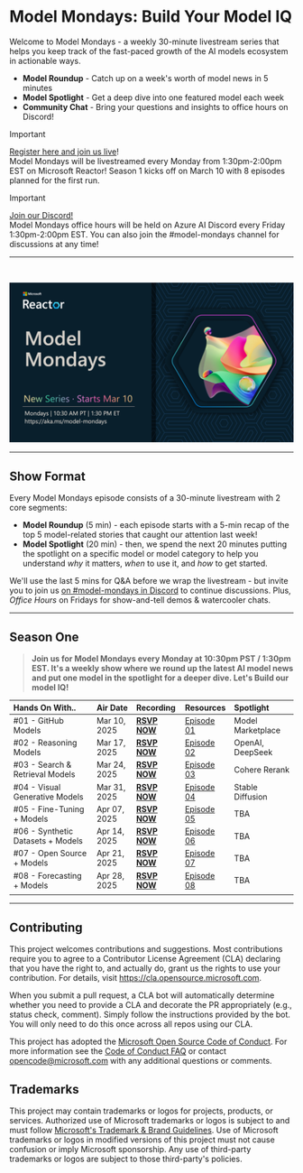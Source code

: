 
# Model Mondays: Build Your Model IQ

Welcome to Model Mondays - a weekly 30-minute livestream series that helps you keep track of the fast-paced growth of the AI models ecosystem in actionable ways.

- **Model Roundup** - Catch up on a week's worth of model news in 5 minutes
- **Model Spotlight** - Get a deep dive into one featured model each week
- **Community Chat** - Bring your questions and insights to office hours on Discord!

> [!IMPORTANT]  
> [Register here and join us live](https://aka.ms/model-mondays/RSVP)! <br/>
> Model Mondays will be livestreamed every Monday from 1:30pm-2:00pm EST on Microsoft Reactor! Season 1 kicks off on March 10 with 8 episodes planned for the first run. 

> [!IMPORTANT]  
> [Join our Discord!](https://aka.ms/model-mondays/discord) <br/>
> Model Mondays office hours will be held on Azure AI Discord every Friday 1:30pm-2:00pm EST. You can also join the #model-mondays channel for discussions at any time!

---

<br/>

![Banner](./img/model-mondays.png)

---

## Show Format

Every Model Mondays episode consists of a 30-minute livestream with 2 core segments:

- **Model Roundup** (5 min) - each episode starts with a 5-min recap of the top 5 model-related stories that caught our attention last week!
- **Model Spotlight** (20 min) - then, we spend the next 20 minutes putting the spotlight on a specific model or model category to help you understand _why_ it matters, _when_ to use it, and _how_ to get started.

We'll use the last 5 mins for Q&A before we wrap the livestream - but invite you to join us [on #model-mondays in Discord](https://aka.ms/model-mondays/discord) to continue discussions.  Plus, _Office Hours_ on Fridays for show-and-tell demos & watercooler chats.

---

## Season One 

> **Join us for Model Mondays every Monday at 10:30pm PST / 1:30pm EST. It's a weekly show where we round up the latest AI model news and put one model in the spotlight for a deeper dive. Let's Build our model IQ!**


| Hands On With.. | Air Date | Recording | Resources | Spotlight|
|:---|:---|:---|:---|:---|
| #01 - GitHub Models | Mar 10, 2025 | [**RSVP NOW**](https://developer.microsoft.com/en-us/reactor/events/25265/)| [Episode 01](./season-01/ep-01.md) | Model Marketplace |
| #02 - Reasoning Models| Mar 17, 2025 | [**RSVP NOW**](https://developer.microsoft.com/en-us/reactor/events/25266/) | [Episode 02](./season-01/ep-02.md)| OpenAI, DeepSeek |
| #03 - Search & Retrieval Models | Mar 24, 2025 |  [**RSVP NOW**](https://developer.microsoft.com/en-us/reactor/events/25354/) |[Episode 03](./season-01/ep-03.md) | Cohere Rerank |
| #04 - Visual Generative Models | Mar 31, 2025 |[**RSVP NOW**](https://developer.microsoft.com/en-us/reactor/events/25355/) |[Episode 04](./season-01/ep-04.md) | Stable Diffusion |
| #05 - Fine-Tuning + Models | Apr 07, 2025 |[**RSVP NOW**](https://developer.microsoft.com/en-us/reactor/events/25356/)  |[Episode 05](./season-01/ep-05.md) | TBA | 
| #06 - Synthetic Datasets + Models | Apr 14, 2025 |[**RSVP NOW**](https://developer.microsoft.com/en-us/reactor/events/25357/)  |[Episode 06](./season-01/ep-06.md) | TBA |
| #07 - Open Source + Models | Apr 21, 2025 |[**RSVP NOW**](https://developer.microsoft.com/en-us/reactor/events/25358/)  |[Episode 07](./season-01/ep-07.md) | TBA |
| #08 - Forecasting + Models | Apr 28, 2025 |[**RSVP NOW**](https://developer.microsoft.com/en-us/reactor/events/25359/)  |[Episode 08](./season-01/ep-08.md) | TBA |
| | | | |  |


---


## Contributing

This project welcomes contributions and suggestions.  Most contributions require you to agree to a
Contributor License Agreement (CLA) declaring that you have the right to, and actually do, grant us
the rights to use your contribution. For details, visit https://cla.opensource.microsoft.com.

When you submit a pull request, a CLA bot will automatically determine whether you need to provide
a CLA and decorate the PR appropriately (e.g., status check, comment). Simply follow the instructions
provided by the bot. You will only need to do this once across all repos using our CLA.

This project has adopted the [Microsoft Open Source Code of Conduct](https://opensource.microsoft.com/codeofconduct/).
For more information see the [Code of Conduct FAQ](https://opensource.microsoft.com/codeofconduct/faq/) or
contact [opencode@microsoft.com](mailto:opencode@microsoft.com) with any additional questions or comments.

## Trademarks

This project may contain trademarks or logos for projects, products, or services. Authorized use of Microsoft 
trademarks or logos is subject to and must follow 
[Microsoft's Trademark & Brand Guidelines](https://www.microsoft.com/en-us/legal/intellectualproperty/trademarks/usage/general).
Use of Microsoft trademarks or logos in modified versions of this project must not cause confusion or imply Microsoft sponsorship.
Any use of third-party trademarks or logos are subject to those third-party's policies.

